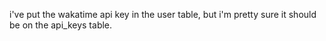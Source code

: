 i've put the wakatime api key in the user table, but i'm pretty sure it should be on the api_keys table.